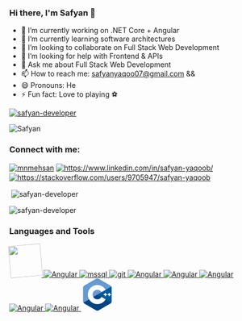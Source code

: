### Hi there, I'm Safyan 👋 

- 🔭 I’m currently working on .NET Core + Angular
- 🌱 I’m currently learning software architectures
- 👯 I’m looking to collaborate on Full Stack Web Development
- 🤔 I’m looking for help with Frontend & APIs
- 💬 Ask me about Full Stack Web Development
- 📫 How to reach me: safyanyaqoo07@gmail.com && 
- 😄 Pronouns: He
- ⚡ Fun fact: Love to playing ⚽

<p align="left"> <a href="https://github.com/ryo-ma/github-profile-trophy"><img src="https://github-profile-trophy.vercel.app/?username=safyan-developer" alt="safyan-developer" /></a> </p>

<p align="left"> <img src="https://komarev.com/ghpvc/?username=safyan-developer&label=Profile%20views&color=0e75b6&style=flat" alt="Safyan" /> </p>

<h3 align="left">Connect with me:</h3>
<p align="left">
<a href="https://twitter.com/sufyanyaqub" target="blank"><img align="center" src="https://raw.githubusercontent.com/rahuldkjain/github-profile-readme-generator/master/src/images/icons/Social/twitter.svg" alt="mnmehsan" height="30" width="40" /></a>
<a href="https://www.linkedin.com/in/safyan-yaqoob/" target="blank"><img align="center" src="https://raw.githubusercontent.com/rahuldkjain/github-profile-readme-generator/master/src/images/icons/Social/linked-in-alt.svg" alt="https://www.linkedin.com/in/safyan-yaqoob/" height="30" width="40" /></a>
<a href="https://stackoverflow.com/users/9705947/safyan-yaqoob" target="blank"><img align="center" src="https://raw.githubusercontent.com/rahuldkjain/github-profile-readme-generator/master/src/images/icons/Social/stack-overflow.svg" alt="https://stackoverflow.com/users/9705947/safyan-yaqoob" height="30" width="40" /></a>

<p>&nbsp;<img align="center" src="https://github-readme-stats.vercel.app/api?username=safyan-developer&show_icons=true&locale=en" alt="safyan-developer" /></p>

<p><img align="center" src="https://github-readme-streak-stats.herokuapp.com/?user=safyan-developer&" alt="safyan-developer" /></p>

### Languages and Tools
<p align="left">
    <a href="https://dev.to/t/csharp" target="_blank" rel="noreferrer"> <img src="https://res.cloudinary.com/practicaldev/image/fetch/s--x73YfqWW--/c_limit,f_auto,fl_progressive,q_80,w_64/https://dev-to-uploads.s3.amazonaws.com/uploads/badge/badge_image/33/csharp-badge.png" alt="" class="mr-4" style="transform: rotate(-5deg); width: 64px; height: 64px;"> </a> 
        <a href="https://dotnet.microsoft.com/en-us/download" target="_blank" rel="noreferrer"> <img src="https://www.vectorlogo.zone/logos/dotnet/dotnet-vertical.svg" alt="Angular" width="64px" height="64px"/> </a>
    <a href="https://www.microsoft.com/en-us/sql-server" target="_blank" rel="noreferrer"> <img src="https://www.svgrepo.com/show/303229/microsoft-sql-server-logo.svg" alt="mssql" width="64px" height="64px"/>
    <a href="https://git-scm.com/" target="_blank" rel="noreferrer"> <img src="https://www.vectorlogo.zone/logos/git-scm/git-scm-icon.svg" alt="git" width="64px" height="64px"/> </a>
    <a href="https://angular.io" target="_blank" rel="noreferrer"> <img src="https://www.vectorlogo.zone/logos/angular/angular-icon.svg" alt="Angular" width="64px" height="64px"/> </a>
    <a href="https://www.javascript.com/" target="_blank" rel="noreferrer"> <img src="https://www.vectorlogo.zone/logos/javascript/javascript-ar21.svg" alt="Angular" width="70px" height="64px"/> </a>
    <a href="https://www.typescriptlang.org/" target="_blank" rel="noreferrer"> <img src="https://www.vectorlogo.zone/logos/typescriptlang/typescriptlang-official.svg" alt="Angular" width="70px" height="64px"/> </a>
    <a href="https://www.w3schools.com/html/" target="_blank" rel="noreferrer"> <img src="https://www.vectorlogo.zone/logos/w3_html5/w3_html5-ar21.svg" alt="Angular" width="70px" height="64px"/> </a>
    <a href="https://www.w3schools.com/css/" target="_blank" rel="noreferrer"> <img src="https://www.vectorlogo.zone/logos/w3_css/w3_css-ar21.svg" alt="Angular" width="70px" height="64px"/> </a>
    <a href="https://www.w3schools.com/cpp/" target="_blank" rel="noreferrer"> <img src="https://raw.githubusercontent.com/devicons/devicon/master/icons/cplusplus/cplusplus-original.svg" alt="cplusplus" width="64px" height="64px"/> </a>
</p>
